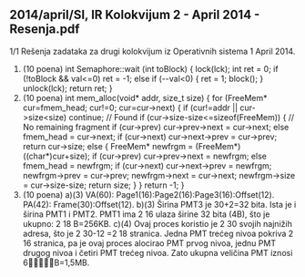 2014/april/SI, IR Kolokvijum 2 - April 2014 - Resenja.pdf
--------------------------------------------------------------------------------


1/1
Rešenja zadataka za drugi kolokvijum iz
Operativnih sistema 1
April 2014.
1. (10 poena)
int Semaphore::wait (int toBlock) {
  lock(lck);
  int ret = 0;
  if (!toBlock && val<=0)
    ret = -1;
  else
    if (--val<0) {
      ret = 1;
      block();
    }
  unlock(lck);
  return ret;
}
2. (10 poena)
int mem_alloc(void* addr, size_t size) {
  for (FreeMem* cur=fmem_head; cur!=0; cur=cur->next) {
    if (cur!=addr || cur->size<size) continue;
    // Found
    if (cur->size-size<=sizeof(FreeMem)) {
      // No remaining fragment
      if (cur->prev) cur->prev->next = cur->next;
      else fmem_head = cur->next;
      if (cur->next) cur->next->prev = cur->prev;
      return cur->size;
    else {
      FreeMem* newfrgm = (FreeMem*)((char*)cur+size);
      if (cur->prev) cur->prev->next = newfrgm;
      else fmem_head = newfrgm;
      if (cur->next) cur->next->prev = newfrgm;
      newfrgm->prev = cur->prev;
      newfrgm->next = cur->next;
      newfrgm->size = cur->size-size;
      return size;
    }
  }
  return -1;
}
3. (10 poena)
a)(3) VA(60): Page1(16):Page2(16):Page3(16):Offset(12).
PA(42): Frame(30):Offset(12).
b)(3) Širina PMT3 je 30+2=32 bita. Ista je i širina PMT1 i PMT2.
 PMT1 ima 2
16
 ulaza širine 32 bita (4B), što je ukupno: 2
18
B=256KB.
c)(4) Ovaj proces koristio je 2
30
 svojih najnižih adresa, što je 2
30-12
=2
18
 stranica. Jedna PMT
trećeg nivoa pokriva 2
16
 stranica, pa je ovaj proces alocirao PMT prvog nivoa, jednu PMT
drugog nivoa i četiri PMT trećeg nivoa. Zato ukupna veličina PMT iznosi 6B=1,5MB.
